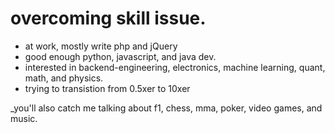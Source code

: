 # overcoming skill issue.

- at work, mostly write php and jQuery
- good enough python, javascript, and java dev.
- interested in backend-engineering, electronics, machine learning, quant, math, and physics.
- trying to transistion from 0.5xer to 10xer  

_you'll also catch me talking about f1, chess, mma, poker, video games, and music.
